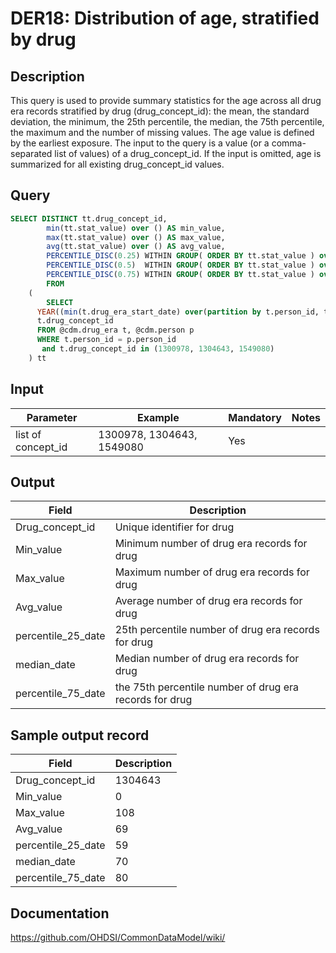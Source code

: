 <!---
Group:drug era
Name:DER18 Distribution of age, stratified by drug
Author:Patrick Ryan
CDM Version: 5.0
-->

# DER18: Distribution of age, stratified by drug

## Description
This query is used to provide summary statistics for the age across all drug era records stratified by drug (drug_concept_id): the mean, the standard deviation, the minimum, the 25th percentile, the median, the 75th percentile, the maximum and the number of missing values. The age value is defined by the earliest exposure. The input to the query is a value (or a comma-separated list of values) of a drug_concept_id. If the input is omitted, age is summarized for all existing drug_concept_id values.

## Query
```sql
SELECT DISTINCT tt.drug_concept_id,
        min(tt.stat_value) over () AS min_value,
        max(tt.stat_value) over () AS max_value,
        avg(tt.stat_value) over () AS avg_value,
        PERCENTILE_DISC(0.25) WITHIN GROUP( ORDER BY tt.stat_value ) over() AS percentile_25,
        PERCENTILE_DISC(0.5)  WITHIN GROUP( ORDER BY tt.stat_value ) over() AS median_value,
        PERCENTILE_DISC(0.75) WITHIN GROUP( ORDER BY tt.stat_value ) over() AS percential_75
        FROM
    (
        SELECT
      YEAR((min(t.drug_era_start_date) over(partition by t.person_id, t.drug_concept_id) )) - p.year_of_birth as stat_value,
      t.drug_concept_id
      FROM @cdm.drug_era t, @cdm.person p
      WHERE t.person_id = p.person_id
       and t.drug_concept_id in (1300978, 1304643, 1549080)
    ) tt
```



## Input

|  Parameter |  Example |  Mandatory |  Notes |
| --- | --- | --- | --- |
| list of concept_id | 1300978, 1304643, 1549080 | Yes |   |

## Output

|  Field |  Description |
| --- | --- |
| Drug_concept_id | Unique identifier for drug |
| Min_value | Minimum number of drug era records for drug |
| Max_value | Maximum number of drug era records for drug |
| Avg_value | Average number of drug era records for drug |
| percentile_25_date | 25th percentile number of drug era records for drug |
| median_date | Median number of drug era records for drug |
| percentile_75_date | the 75th percentile number of drug era records for drug |

## Sample output record

|  Field |  Description |
| --- | --- |
| Drug_concept_id | 1304643 |
| Min_value | 0 |
| Max_value | 108 |
| Avg_value | 69 |
| percentile_25_date | 59 |
| median_date | 70 |
| percentile_75_date | 80 |

## Documentation
https://github.com/OHDSI/CommonDataModel/wiki/
